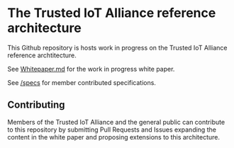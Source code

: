 # The Trusted IoT Alliance reference architecture


This Github repository is hosts work in progress on the Trusted IoT Alliance reference archtitecture.

See [Whitepaper.md](./WHITEPAPER.md) for the work in progress white paper.

See [/specs](./specs) for member contributed specifications.

## Contributing

Members of the Trusted IoT Alliance and the general public can contribute to this repository by submitting Pull Requests and Issues expanding the content in the white paper and proposing extensions to this architecture.
